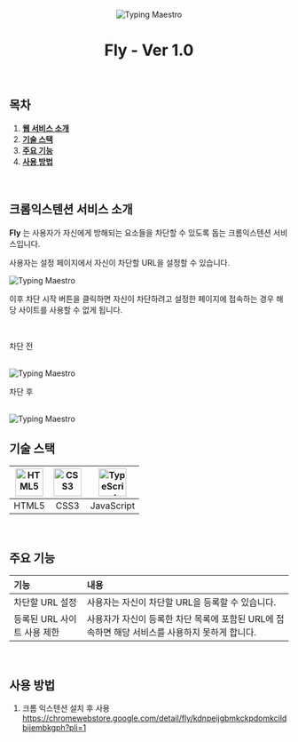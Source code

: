 <div align="center">
  <br />

  <img src="https://github.com/Hyeongjiin/Focus-Extension/assets/76861372/08621b47-ef29-4366-826f-8d49b0c05b5b" alt="Typing Maestro"/>
  
  <br />
  <h1>Fly - Ver 1.0</h1>
  <br />
  
</div>

## 목차
1. [**웹 서비스 소개**](#1)
1. [**기술 스택**](#2)
1. [**주요 기능**](#3)
1. [**사용 방법**](#4)
<br />

<div id="1"></div>

## 크롬익스텐션 서비스 소개

**Fly** 는 사용자가 자신에게 방해되는 요소들을 차단할 수 있도록 돕는 크롬익스텐션 서비스입니다.

사용자는 설정 페이지에서 자신이 차단할 URL을 설정할 수 있습니다.

  <img src="https://github.com/Hyeongjiin/Focus-Extension/assets/76861372/502dce3e-6ad4-4776-8119-96c9e4ee6922" alt="Typing Maestro"/>


이후 차단 시작 버튼을 클릭하면 자신이 차단하려고 설정한 페이지에 접속하는 경우 해당 사이트를 사용할 수 없게 됩니다. 

<br />

차단 전

<br />

  <img src="https://github.com/Hyeongjiin/Focus-Extension/assets/76861372/cce2eefb-e4db-41b6-b61d-5b4e7273d6a5" alt="Typing Maestro"/>
  
<br />

차단 후

<br />

  <img src="https://github.com/Hyeongjiin/Focus-Extension/assets/76861372/08621b47-ef29-4366-826f-8d49b0c05b5b" alt="Typing Maestro"/>

<br />

<div id="2"></div>

## 기술 스택

| <img src="https://profilinator.rishav.dev/skills-assets/html5-original-wordmark.svg" alt="HTML5" width="50px" height="50px" /> | <img src="https://profilinator.rishav.dev/skills-assets/css3-original-wordmark.svg" alt="CSS3" width="50px" height="50px" /> | <img src="https://profilinator.rishav.dev/skills-assets/javascript-original.svg" alt="TypeScript" width="50px" height="50px" /> |
| :----------------------------------------------------------------------------------------------------------------------------: | :--------------------------------------------------------------------------------------------------------------------------: | :-----------------------------------------------------------------------------------------------------------------------------: |
|                                                             HTML5                                                              |                                                             CSS3                                                             |                                                           JavaScript                                                            |

<br />

                                                                                                        
<div id="3"></div>


## 주요 기능

| 기능                      | 내용                                                                                           |
| :------------------------- | :---------------------------------------------------------------------------------------------|
| 차단할 URL 설정              | 사용자는 자신이 차단할 URL을 등록할 수 있습니다.                                              |
| 등록된 URL 사이트 사용 제한 | 사용자가 자신이 등록한 차단 목록에 포함된 URL에 접속하면 해당 서비스를 사용하지 못하게 합니다.  |

<br />

<div id="4"></div>

## 사용 방법
1. 크롬 익스텐션 설치 후 사용
https://chromewebstore.google.com/detail/fly/kdnpeijgbmkckpdomkcildbijembkgph?pli=1

